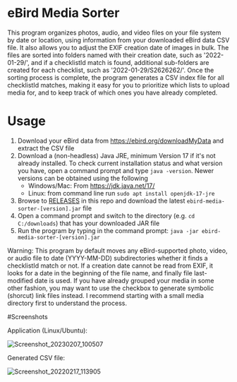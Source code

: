 # eBird Media Sorter
This program organizes photos, audio, and video files on your file system by date or location, using information from your downloaded eBird data CSV file. It also allows you to adjust the EXIF creation date of images in bulk. The files are sorted into folders named with their creation date, such as '2022-01-29/', and if a checklistId match is found, additional sub-folders are created for each checklist, such as '2022-01-29/S2626262/'. Once the sorting process is complete, the program generates a CSV index file for all checklistId matches, making it easy for you to prioritize which lists to upload media for, and to keep track of which ones you have already completed.

# Usage

1. Download your eBird data from https://ebird.org/downloadMyData and extract the CSV file<br/>
2. Download a (non-headless) Java JRE, minimum Version 17 if it's not already installed. To check current installation status and what version you have, open a command prompt and type `java -version`. Newer versions can be obtained using the following<br/>
    - Windows/Mac: From https://jdk.java.net/17/<br/>
    - Linux: from command line run `sudo apt install openjdk-17-jre`<br/>
3. Browse to [RELEASES](../../releases) in this repo and download the latest `ebird-media-sorter-[version].jar` file
4. Open a command prompt and switch to the directory (e.g. `cd C:/downloads`) that has your downloaded JAR file<br/>
5. Run the program by typing in the command prompt: `java -jar ebird-media-sorter-[version].jar`<br/>

Warning: This program by default moves any eBird-supported photo, video, or audio file to date (YYYY-MM-DD) subdirectories whether it finds a checklistId match or not. If a creation date cannot be read from EXIF, it looks for a date in the beginning of the file name, and finally file last-modified date is used. If you have already grouped your media in some other fashion, you may want to use the checkbox to generate symbolic (shorcut) link files instead. I recommend starting with a small media directory first to understand the process. 

#Screenshots

Application (Linux/Ubuntu):

![Screenshot_20230207_100507](https://user-images.githubusercontent.com/3449269/217298547-d48ce8db-74fd-49e4-927f-8d10023a45bb.png)

Generated CSV file:

![Screenshot_20220217_113905](https://user-images.githubusercontent.com/3449269/154528416-0e588227-f45b-4684-ae19-07b61620a745.png)

